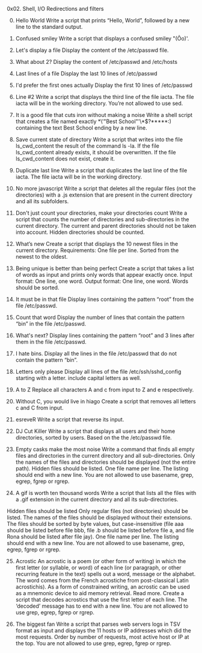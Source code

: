0x02. Shell, I/O Redirections and filters


0. Hello World
Write a script that prints “Hello, World”, followed by a new line to the standard output.

1. Confused smiley
Write a script that displays a confused smiley "(Ôo)'.

2. Let's display a file
Display the content of the /etc/passwd file.

3. What about 2?
Display the content of /etc/passwd and /etc/hosts

4. Last lines of a file
Display the last 10 lines of /etc/passwd

5. I'd prefer the first ones actually
Display the first 10 lines of /etc/passwd

6. Line #2
Write a script that displays the third line of the file iacta.
The file iacta will be in the working directory.
You’re not allowed to use sed.

7. It is a good file that cuts iron without making a noise
Write a shell script that creates a file named exactly \*\\'"Best School"\'\\*$\?\*\*\*\*\*:) containing the text Best School ending by a new line.

8. Save current state of directory
Write a script that writes into the file ls_cwd_content the result of the command ls -la. If the file ls_cwd_content already exists, it should be overwritten. If the file ls_cwd_content does not exist, create it.

9. Duplicate last line
Write a script that duplicates the last line of the file iacta.
The file iacta will be in the working directory.

10. No more javascript
Write a script that deletes all the regular files (not the directories) with a .js extension that are present in the current directory and all its subfolders.

11. Don't just count your directories, make your directories count
Write a script that counts the number of directories and sub-directories in the current directory.
The current and parent directories should not be taken into account.
Hidden directories should be counted.

12. What’s new
Create a script that displays the 10 newest files in the current directory.
Requirements:
One file per line.
Sorted from the newest to the oldest.

13. Being unique is better than being perfect
Create a script that takes a list of words as input and prints only words that appear exactly once.
Input format: One line, one word.
Output format: One line, one word.
Words should be sorted.

14. It must be in that file
Display lines containing the pattern “root” from the file /etc/passwd.

15. Count that word
Display the number of lines that contain the pattern “bin” in the file /etc/passwd.

16. What's next?
Display lines containing the pattern “root” and 3 lines after them in the file /etc/passwd.

17. I hate bins.
Display all the lines in the file /etc/passwd that do not contain the pattern “bin”.

18. Letters only please
Display all lines of the file /etc/ssh/sshd_config starting with a letter.
include capital letters as well.

19. A to Z
Replace all characters A and c from input to Z and e respectively.

20. Without C, you would live in hiago
Create a script that removes all letters c and C from input.

21. esreveR
Write a script that reverse its input.

22. DJ Cut Killer
Write a script that displays all users and their home directories, sorted by users.
Based on the the /etc/passwd file.

23. Empty casks make the most noise
Write a command that finds all empty files and directories in the current directory and all sub-directories.
Only the names of the files and directories should be displayed (not the entire path).
Hidden files should be listed.
One file name per line.
The listing should end with a new line.
You are not allowed to use basename, grep, egrep, fgrep or rgrep.

24. A gif is worth ten thousand words
Write a script that lists all the files with a .gif extension in the current directory and all its sub-directories.

Hidden files should be listed
Only regular files (not directories) should be listed.
The names of the files should be displayed without their extensions.
The files should be sorted by byte values, but case-insensitive (file aaa should be listed before file bbb, file .b should be listed before file a, and file Rona should be listed after file jay).
One file name per line.
The listing should end with a new line.
You are not allowed to use basename, grep, egrep, fgrep or rgrep.

25. Acrostic
An acrostic is a poem (or other form of writing) in which the first letter (or syllable, or word) of each line (or paragraph, or other recurring feature in the text) spells out a word, message or the alphabet. The word comes from the French acrostiche from post-classical Latin acrostichis). As a form of constrained writing, an acrostic can be used as a mnemonic device to aid memory retrieval. Read more.
Create a script that decodes acrostics that use the first letter of each line.
The ‘decoded’ message has to end with a new line.
You are not allowed to use grep, egrep, fgrep or rgrep.

26. The biggest fan
Write a script that parses web servers logs in TSV format as input and displays the 11 hosts or IP addresses which did the most requests.
Order by number of requests, most active host or IP at the top.
You are not allowed to use grep, egrep, fgrep or rgrep.
